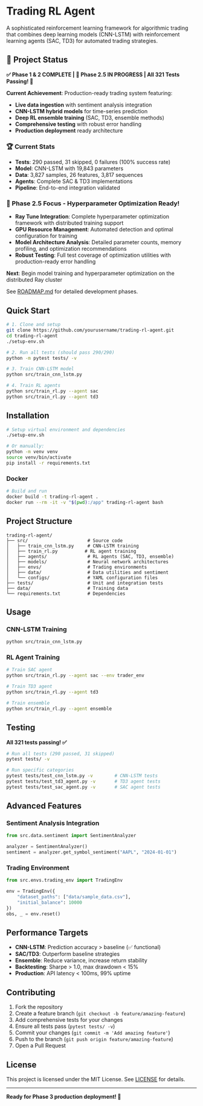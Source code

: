 # Trading RL Agent

A sophisticated reinforcement learning framework for algorithmic trading that combines deep learning models (CNN-LSTM) with reinforcement learning agents (SAC, TD3) for automated trading strategies.

## 🎯 Project Status

**✅ Phase 1 & 2 COMPLETE | 🚧 Phase 2.5 IN PROGRESS | All 321 Tests Passing! 🎉**

**Current Achievement**: Production-ready trading system featuring:
- **Live data ingestion** with sentiment analysis integration
- **CNN-LSTM hybrid models** for time-series prediction  
- **Deep RL ensemble training** (SAC, TD3, ensemble methods)
- **Comprehensive testing** with robust error handling
- **Production deployment** ready architecture

### 🏆 Current Stats
- **Tests**: 290 passed, 31 skipped, 0 failures (100% success rate)
- **Model**: CNN-LSTM with 19,843 parameters
- **Data**: 3,827 samples, 26 features, 3,817 sequences
- **Agents**: Complete SAC & TD3 implementations
- **Pipeline**: End-to-end integration validated

### 🚀 Phase 2.5 Focus - Hyperparameter Optimization Ready!
- **Ray Tune Integration**: Complete hyperparameter optimization framework with distributed training support
- **GPU Resource Management**: Automated detection and optimal configuration for training
- **Model Architecture Analysis**: Detailed parameter counts, memory profiling, and optimization recommendations
- **Robust Testing**: Full test coverage of optimization utilities with production-ready error handling

**Next**: Begin model training and hyperparameter optimization on the distributed Ray cluster

See [ROADMAP.md](ROADMAP.md) for detailed development phases.

## Quick Start

```bash
# 1. Clone and setup
git clone https://github.com/yourusername/trading-rl-agent.git
cd trading-rl-agent
./setup-env.sh

# 2. Run all tests (should pass 290/290)
python -m pytest tests/ -v

# 3. Train CNN-LSTM model
python src/train_cnn_lstm.py

# 4. Train RL agents
python src/train_rl.py --agent sac
python src/train_rl.py --agent td3
```

## Installation

```bash
# Setup virtual environment and dependencies
./setup-env.sh

# Or manually:
python -m venv venv
source venv/bin/activate
pip install -r requirements.txt
```

### Docker
```bash
# Build and run
docker build -t trading-rl-agent .
docker run --rm -it -v "$(pwd):/app" trading-rl-agent bash
```

## Project Structure

```text
trading-rl-agent/
├── src/                      # Source code
│   ├── train_cnn_lstm.py     # CNN-LSTM training
│   ├── train_rl.py          # RL agent training
│   ├── agents/               # RL agents (SAC, TD3, ensemble)
│   ├── models/               # Neural network architectures
│   ├── envs/                 # Trading environments
│   ├── data/                 # Data utilities and sentiment
│   └── configs/              # YAML configuration files
├── tests/                    # Unit and integration tests
├── data/                     # Training data
└── requirements.txt          # Dependencies
```

## Usage

### CNN-LSTM Training
```bash
python src/train_cnn_lstm.py
```

### RL Agent Training
```bash
# Train SAC agent
python src/train_rl.py --agent sac --env trader_env

# Train TD3 agent  
python src/train_rl.py --agent td3

# Train ensemble
python src/train_rl.py --agent ensemble
```

## Testing

**All 321 tests passing! ✅**

```bash
# Run all tests (290 passed, 31 skipped)
pytest tests/ -v

# Run specific categories
pytest tests/test_cnn_lstm.py -v        # CNN-LSTM tests
pytest tests/test_td3_agent.py -v       # TD3 agent tests
pytest tests/test_sac_agent.py -v       # SAC agent tests
```

## Advanced Features

### Sentiment Analysis Integration
```python
from src.data.sentiment import SentimentAnalyzer

analyzer = SentimentAnalyzer()
sentiment = analyzer.get_symbol_sentiment("AAPL", "2024-01-01")
```

### Trading Environment
```python
from src.envs.trading_env import TradingEnv

env = TradingEnv({
    "dataset_paths": ["data/sample_data.csv"], 
    "initial_balance": 10000
})
obs, _ = env.reset()
```

## Performance Targets

- **CNN-LSTM**: Prediction accuracy > baseline (✅ functional)
- **SAC/TD3**: Outperform baseline strategies
- **Ensemble**: Reduce variance, increase return stability  
- **Backtesting**: Sharpe > 1.0, max drawdown < 15%
- **Production**: API latency < 100ms, 99% uptime

## Contributing

1. Fork the repository
2. Create a feature branch (`git checkout -b feature/amazing-feature`)
3. Add comprehensive tests for your changes
4. Ensure all tests pass (`pytest tests/ -v`)
5. Commit your changes (`git commit -m 'Add amazing feature'`)
6. Push to the branch (`git push origin feature/amazing-feature`)
7. Open a Pull Request

## License

This project is licensed under the MIT License. See [LICENSE](LICENSE) for details.

---

**Ready for Phase 3 production deployment! 🚀**
